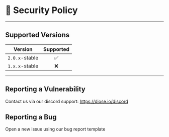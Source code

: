 # 🔐 Security Policy

---

## Supported Versions

| Version        | Supported |
| -------------- | :-------: |
| `2.0.x`-stable |    ✅     |
| `1.x.x`-stable |    ❌     |

---

## Reporting a Vulnerability

Contact us via our discord support: https://diose.io/discord

## Reporting a Bug

Open a new issue using our bug report template
